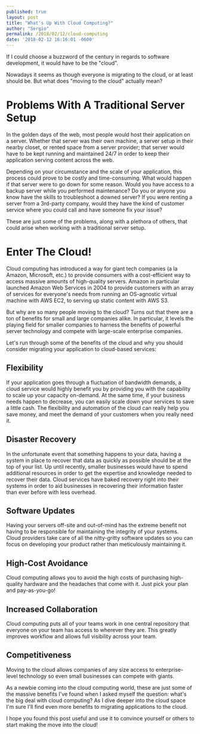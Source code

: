 ```yaml
---
published: true
layout: post
title: "What's Up With Cloud Computing?"
author: "Sergio"
permalink: /2018/02/12/cloud-computing
date: '2018-02-12 16:16:01 -0600'
---
```


If I could choose a buzzword of the century in regards to software development, it would have to be the "cloud".

Nowadays it seems as though everyone is migrating to the cloud, or at least should be. But what does "moving to the cloud" actually mean?

# Problems With A Traditional Server Setup

In the golden days of the web, most people would host their application on a server. Whether that server was their own machine, a server setup in their nearby closet, or rented space from a server provider; that server would have to be kept running and maintained 24/7 in order to keep their application serving content across the web.

Depending on your circumstance and the scale of your application, this process could prove to be costly and time-consuming. What would happen if that server were to go down for some reason. Would you have access to a backup server while you performed maintenance? Do you or anyone you know have the skills to troubleshoot a downed server? If you were renting a server from a 3rd-party company, would they have the kind of customer service where you could call and have someone fix your issue?

These are just some of the problems, along with a plethora of others, that could arise when working with a traditional server setup.

# Enter The Cloud!

Cloud computing has introduced a way for giant tech companies (a la Amazon, Microsoft, etc.) to provide consumers with a cost-efficient way to access massive amounts of high-quality servers. Amazon in particular launched Amazon Web Services in 2004 to provide customers with an array of services for everyone's needs from running an OS-agnostic virtual machine with AWS EC2, to serving up static content with AWS S3.

But why are so many people moving to the cloud? Turns out that there are a ton of benefits for small and large companies alike. In particular, it levels the playing field for smaller companies to harness the benefits of powerful server technology and compete with large-scale enterprise companies.

Let's run through some of the benefits of the cloud and why you should consider migrating your application to cloud-based services:

## Flexibility
If your application goes through a fluctuation of bandwidth demands, a cloud service would highly benefit you by providing you with the capability to scale up your capacity on-demand. At the same time, if your business needs happen to decrease, you can easily scale down your services to save a little cash. The flexibility and automation of the cloud can really help you save money, and meet the demand of your customers when you really need it.

## Disaster Recovery
In the unfortunate event that something happens to your data, having a system in place to recover that data as quickly as possible should be at the top of your list. Up until recently, smaller businesses would have to spend additional resources in order to get the expertise and knowledge needed to recover their data. Cloud services have baked recovery right into their systems in order to aid businesses in recovering their information faster than ever before with less overhead.

## Software Updates
Having your servers off-site and out-of-mind has the extreme benefit not having to be responsible for maintaining the integrity of your systems. Cloud providers take care of all the nitty-gritty software updates so you can focus on developing your product rather than meticulously maintaining it.

## High-Cost Avoidance
Cloud computing allows you to avoid the high costs of purchasing high-quality hardware and the headaches that come with it. Just pick your plan and pay-as-you-go!

## Increased Collaboration
Cloud computing puts all of your teams work in one central repository that everyone on your team has access to wherever they are. This greatly improves workflow and allows full visibility across your team.

## Competitiveness
Moving to the cloud allows companies of any size access to enterprise-level technology so even small businesses can compete with giants.

As a newbie coming into the cloud computing world, these are just some of the massive benefits I've found when I asked myself the question: what's the big deal with cloud computing? As I dive deeper into the cloud space I'm sure I'll find even more benefits to migrating applications to the cloud.

I hope you found this post useful and use it to convince yourself or others to start making the move into the cloud!